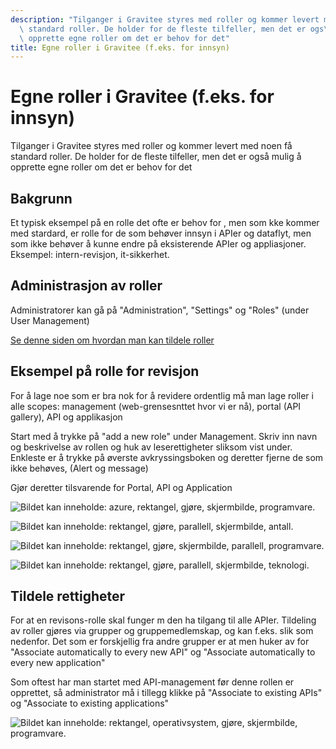 ```yaml
---
description: "Tilganger i Gravitee styres med roller og kommer levert med noen f\xE5\
  \ standard roller. De holder for de fleste tilfeller, men det er ogs\xE5 mulig \xE5\
  \ opprette egne roller om det er behov for det"
title: Egne roller i Gravitee (f.eks. for innsyn)
---
```


# Egne roller i Gravitee (f.eks. for innsyn)

Tilganger i Gravitee styres med roller og kommer levert med noen få standard roller. De holder for de fleste tilfeller, men det er også mulig å opprette egne roller om det er behov for det

## Bakgrunn


Et typisk eksempel på en rolle det ofte er behov for , men som kke kommer med stardard, er rolle for de som behøver innsyn i APIer og dataflyt, men som ikke behøver å kunne endre på eksisterende APIer og appliasjoner. Eksempel: intern-revisjon, it-sikkerhet.


## Administrasjon av roller


Administratorer kan gå på "Administration", "Settings" og "Roles" (under User Management)


[Se denne siden om hvordan man kan tildele roller](/docs/datadeling/veiledere/api-manager/rettigheter-og-roller-i-api-manager)


## Eksempel på rolle for revisjon


For å lage noe som er bra nok for å revidere ordentlig må man lage roller i alle scopes: management (web-grensesnttet hvor vi er nå), portal (API gallery), API og applikasjon


Start med å trykke på "add a new role" under Management. Skriv inn navn og beskrivelse av rollen og huk av leserettigheter sliksom vist under. Enkleste er å trykke på øverste avkryssingsboken og deretter fjerne de som ikke behøves, (Alert og message)


Gjør deretter tilsvarende for Portal, API og Application


![Bildet kan inneholde: azure, rektangel, gjøre, skjermbilde, programvare.](/datadeling/img/rolle-1.png)


![Bildet kan inneholde: rektangel, gjøre, parallell, skjermbilde, antall.](/datadeling/img/rolle-2.png)


![Bildet kan inneholde: rektangel, gjøre, skjermbilde, parallell, programvare.](/datadeling/img/rolle-3.png)


![Bildet kan inneholde: rektangel, gjøre, parallell, skjermbilde, teknologi.](/datadeling/img/rolle-4.png)


## Tildele rettigheter


For at en revisons-rolle skal funger m den ha tilgang til alle APIer. Tildeling av roller gjøres via grupper og gruppemedlemskap, og kan f.eks. slik som nedenfor. Det som er forskjellig fra andre grupper er at men huker av for "Associate automatically to every new API" og "Associate automatically to every new application"


Som oftest har man startet med API-management før denne rollen er opprettet, så administrator må i tillegg klikke på "Associate to existing APIs" og "Associate to existing applications"


![Bildet kan inneholde: rektangel, operativsystem, gjøre, skjermbilde, programvare.](/datadeling/img/rolle-5.png)